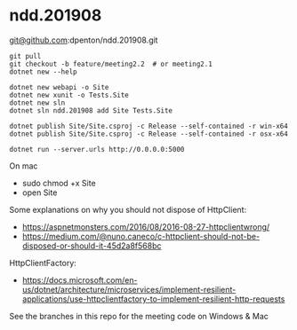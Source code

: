 # ndd.201908

git@github.com:dpenton/ndd.201908.git

```
git pull
git checkout -b feature/meeting2.2	# or meeting2.1
dotnet new --help

dotnet new webapi -o Site
dotnet new xunit -o Tests.Site
dotnet new sln
dotnet sln ndd.201908 add Site Tests.Site

dotnet publish Site/Site.csproj -c Release --self-contained -r win-x64
dotnet publish Site/Site.csproj -c Release --self-contained -r osx-x64

dotnet run --server.urls http://0.0.0.0:5000
```

On mac
* sudo chmod +x Site
* open Site

Some explanations on why you should not dispose of HttpClient:
* https://aspnetmonsters.com/2016/08/2016-08-27-httpclientwrong/
* https://medium.com/@nuno.caneco/c-httpclient-should-not-be-disposed-or-should-it-45d2a8f568bc

HttpClientFactory:
* https://docs.microsoft.com/en-us/dotnet/architecture/microservices/implement-resilient-applications/use-httpclientfactory-to-implement-resilient-http-requests


See the branches in this repo for the meeting code on Windows & Mac